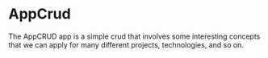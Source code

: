 # AppCrud
The AppCRUD app is a simple crud that involves some interesting concepts that we can apply for many different projects, technologies, and so on.
